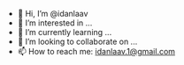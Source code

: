 - 👋 Hi, I’m @idanlaav
- 👀 I’m interested in ...
- 🌱 I’m currently learning ...
- 💞️ I’m looking to collaborate on ...
- 📫 How to reach me: idanlaav.1@gmail.com

<!---
idanlaav/idanlaav is a ✨ special ✨ repository because its `README.md` (this file) appears on your GitHub profile.
You can click the Preview link to take a look at your changes.
--->
